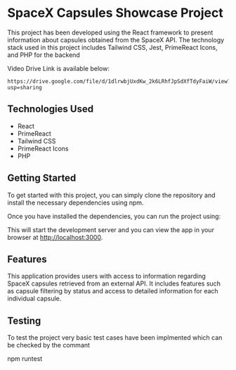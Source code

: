 # SpaceX Capsules Showcase Project
This project has been developed using the React framework to present information about capsules obtained from the SpaceX API. The technology stack used in this project includes Tailwind CSS, Jest, PrimeReact Icons, and PHP for the backend

Video Drive Link is available below:

```
https://drive.google.com/file/d/1dlrwbjUxdKw_2k6LRhfJpSdXfTdyFaiW/view?usp=sharing
```
## Technologies Used

* React
* PrimeReact
* Tailwind CSS
* PrimeReact Icons
* PHP

## Getting Started

To get started with this project, you can simply clone the repository and install the necessary dependencies using npm.


Once you have installed the dependencies, you can run the project using:


This will start the development server and you can view the app in your browser at [http://localhost:3000](http://localhost:3000).

## Features

This application provides users with access to information regarding SpaceX capsules retrieved from an external API. It includes features such as capsule filtering by status and access to detailed information for each individual capsule.

## Testing

To test the project very basic test cases have been implmented which can be checked by the commant

npm runtest




